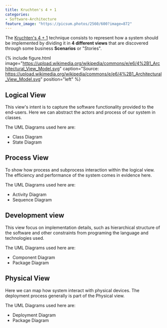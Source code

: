 ```yaml
---
title: Kruchten's 4 + 1
categories:
- Software-Architecture
feature_image: "https://picsum.photos/2560/600?image=872"
---
```


The [Kruchten's 4 + 1](https://en.wikipedia.org/wiki/4%2B1_architectural_view_model) technique consists to represent how a system should be implemented by dividing it in **4 different views** that are discovered through some business **Scenarios** or "Stories".

<!-- more -->

{% include figure.html image="https://upload.wikimedia.org/wikipedia/commons/e/e6/4%2B1_Architectural_View_Model.svg" caption="Source: https://upload.wikimedia.org/wikipedia/commons/e/e6/4%2B1_Architectural_View_Model.svg" position="left" %}

## Logical View

This view's intent is to capture the software functionality provided to the end-users. Here we can abstract the actors and process of our system in classes.

The UML Diagrams used here are:

- Class Diagram
- State Diagram

## Process View

To show how process and subprocess interaction within the logical view. The efficiency and performance of the system comes in evidence here.

The UML Diagrams used here are:

- Activity Diagram
- Sequence Diagram

## Development view

This view focus on implementation details, such as hierarchical structure of the software and other constraints from programing the language and technologies used.

The UML Diagrams used here are:

- Component Diagram
- Package Diagram

## Physical View

Here we can map how system interact with physical devices. The deployment process generally is part of the Physical view.

The UML Diagrams used here are:

- Deployment Diagram
- Package Diagram

